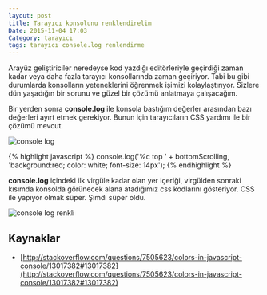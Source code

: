 ```yaml
---
layout: post
title: Tarayıcı konsolunu renklendirelim
Date: 2015-11-04 17:03
Category: tarayıcı
tags: tarayıcı console.log renlendirme
---
```


Arayüz geliştiriciler neredeyse kod yazdığı editörleriyle geçirdiği zaman kadar veya daha fazla tarayıcı konsollarında zaman geçiriyor. Tabi bu gibi durumlarda konsolların yeteneklerini öğrenmek işimizi kolaylaştırıyor. Sizlere dün yaşadığın bir sorunu ve güzel bir çözümü anlatmaya çalışacağım.

Bir yerden sonra **console.log** ile konsola bastığım değerler arasından bazı değerleri ayırt etmek gerekiyor. Bunun için tarayıcıların CSS yardımı ile bir çözümü mevcut.

![console log](http://fatihhayrioglu.com/images/console-log-1.png)

{% highlight javascript %}
console.log('%c top ' + bottomScrolling, 'background:red; color: white; font-size: 14px');
{% endhighlight %}

**console.log** içindeki ilk virgüle kadar olan yer içeriği, virgülden sonraki kısımda konsolda görünecek alana atadığımız css kodlarını gösteriyor. CSS ile yapıyor olmak süper. Şimdi süper oldu.

![console log renkli](http://fatihhayrioglu.com/images/console-log-2.png)

## Kaynaklar

 - [http://stackoverflow.com/questions/7505623/colors-in-javascript-console/13017382#13017382](http://stackoverflow.com/questions/7505623/colors-in-javascript-console/13017382#13017382) 